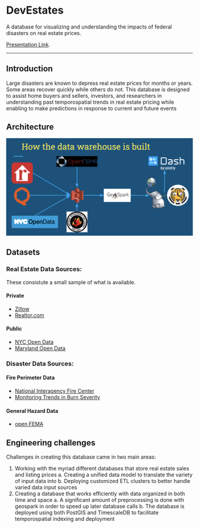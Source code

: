 # DevEstates

A database for visualizing and understanding the impacts of federal disasters on real estate prices.

[Presentation Link](https://docs.google.com/presentation/d/1fM4c-hD97hTDSLZJ_2v7Q0EnnE1rqgqjD7lkrD-M9ck/edit?usp=sharing).

<hr/>

## Introduction
Large disasters are known to depress real estate prices for months or years. Some areas recover quickly while others do not. This database is designed to assist home buyers and sellers, investors, and researchers in understanding past temporospatial trends in real estate pricing while enabling to make predictions in response to current and future events

## Architecture
![Data Pipeline](https://github.com/jsflevitt/DevEstates/blob/master/images/DataPipelineOverview.png)

## Datasets

### Real Estate Data Sources:
These consistute a small sample of what is available.

#### Private
- [Zillow](https://www.quandl.com/data/ZILLOW-Zillow-Real-Estate-Research)
- [Realtor.com](https://www.realtor.com/research/data/)

#### Public
- [NYC Open Data](https://data.cityofnewyork.us/browse?q=DOF%3A%20Neighborhood%20Sales%20by%20Neighborhood%20Citywide%20by%20Borough&sortBy=relevance)
- [Maryland Open Data](https://opendata.maryland.gov/Business-and-Economy/Maryland-Real-Property-Assessments-Hidden-Property/ed4q-f8tm)

### Disaster Data Sources:

#### Fire Perimeter Data
- [National Interagency Fire Center](https://data-nifc.opendata.arcgis.com)
- [Monitoring Trends in Burn Severity](https://www.mtbs.gov/direct-download)

#### General Hazard Data
- [open FEMA](https://www.fema.gov/data-sets)

## Engineering challenges
Challenges in creating this database came in two main areas:
1. Working with the myriad different databases that store real estate sales and listing prices
      a. Creating a unified data model to translate the variety of input data into
      b. Deploying customized ETL clusters to better handle varied data input sources
2. Creating a database that works efficiently with data organized in both time and space
      a. A significant amount of preprocessing is done with geospark in order to speed up later database calls
      b. The database is deployed using both PostGIS and TimescaleDB to facilitate temporospatial indexing and deployment
